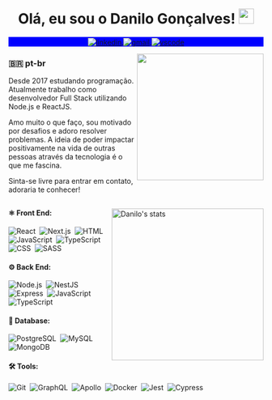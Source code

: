 <h1 align="center">Olá, eu sou o Danilo Gonçalves! <img src="https://raw.githubusercontent.com/kaueMarques/kaueMarques/master/hi.gif" width="30px"></h1>

<p align="center" style="background:blue">
  <a href="https://www.linkedin.com/in/goncadanilo/" target="_blank">
    <img align="center" src="https://img.shields.io/badge/-goncadanilo-0a66c2?style=for-the-badge&logo=Linkedin&logoColor=white" alt="linkedin"/>
  </a>
  <a href="mailto:gonca.danilo@gmail.com">
    <img align="center" src="https://img.shields.io/badge/-gonca.danilo-0a66c2?style=for-the-badge&logo=Gmail&logoColor=white" alt="gmail"/>
  </a>
   <a href="https://gist.github.com/goncadanilo/dc2eea91d810ae1cbb1264694c0097a8">
    <img align="center" src="https://img.shields.io/badge/-vscode settings-0a66c2?style=for-the-badge&logo=VisualStudioCode&logoColor=white" alt="vscode"/>
  </a>
</p>

<img align="right" width="250em" src="https://media.giphy.com/media/fo0HtwcJzNUcOlRdFc/giphy.gif"/>

<h3>🇧🇷 pt-br</h3>

Desde 2017 estudando programação. Atualmente trabalho como desenvolvedor Full Stack utilizando Node.js e ReactJS.

Amo muito o que faço, sou motivado por desafios e adoro resolver problemas. A ideia de poder impactar positivamente na vida de outras pessoas através da tecnologia é o que me fascina.

Sinta-se livre para entrar em contato, adoraria te conhecer!

##

<img align="right" width="300em" src="https://github-readme-stats.vercel.app/api/top-langs/?username=goncadanilo&layout=compact&theme=rose_pine" alt="Danilo's stats"/>

#### ⚛ Front End:
![React](https://img.shields.io/badge/-ReactJS-05122A?style=flat-square&logo=react)&nbsp;
![Next.js](https://img.shields.io/badge/-Next.js-05122A?style=flat-square&logo=next.js)&nbsp;
![HTML](https://img.shields.io/badge/-HTML-05122A?style=flat-square&logo=HTML5)&nbsp;
![JavaScript](https://img.shields.io/badge/-JavaScript-05122A?style=flat-square&logo=JavaScript)&nbsp;
![TypeScript](https://img.shields.io/badge/-TypeScript-05122A?style=flat-square&logo=TypeScript)&nbsp;
![CSS](https://img.shields.io/badge/-CSS-05122A?style=flat-square&logo=CSS3&logoColor=1572B6)&nbsp;
![SASS](https://img.shields.io/badge/-SASS-05122A?style=flat-square&logo=SASS)&nbsp;

#### ⚙ Back End:
![Node.js](https://img.shields.io/badge/-Node.js-05122A?style=flat-square&logo=node.js)&nbsp;
![NestJS](https://img.shields.io/badge/-NestJS-05122A?style=flat-square&logo=nestjs&logoColor=e0234e)&nbsp;
![Express](https://img.shields.io/badge/-Express-05122A?style=flat-square&logo=express)&nbsp;
![JavaScript](https://img.shields.io/badge/-JavaScript-05122A?style=flat-square&logo=JavaScript)&nbsp;
![TypeScript](https://img.shields.io/badge/-TypeScript-05122A?style=flat-square&logo=TypeScript)&nbsp;

#### 🎲 Database:
![PostgreSQL](https://img.shields.io/badge/-PostgreSQL-05122A?style=flat-square&logo=postgresql)&nbsp;
![MySQL](https://img.shields.io/badge/-MySQL-05122A?style=flat-square&logo=mysql)&nbsp;
![MongoDB](https://img.shields.io/badge/-MongoDB-05122A?style=flat-square&logo=mongodb)&nbsp;

#### 🛠 Tools:
![Git](https://img.shields.io/badge/-Git-05122A?style=flat-square&logo=git)&nbsp;
![GraphQL](https://img.shields.io/badge/-GraphQL-05122A?style=flat-square&logo=graphql&logoColor=da0093)&nbsp;
![Apollo](https://img.shields.io/badge/-Apollo-05122A?style=flat-square&logo=apollo-graphql)&nbsp;
![Docker](https://img.shields.io/badge/-Docker-05122A?style=flat-square&logo=docker)&nbsp;
![Jest](https://img.shields.io/badge/-Jest-05122A?style=flat-square&logo=jest&logoColor=orange)&nbsp;
![Cypress](https://img.shields.io/badge/-Cypress-05122A?style=flat-square&logo=cypress)&nbsp;
